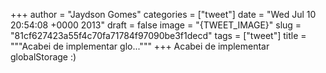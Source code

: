 
+++
author = "Jaydson Gomes"
categories = ["tweet"]
date = "Wed Jul 10 20:54:08 +0000 2013"
draft = false
image = "{TWEET_IMAGE}"
slug = "81cf627423a55f4c70fa71784f97090be3f1decd"
tags = ["tweet"]
title = """Acabei de implementar glo..."""
+++
Acabei de implementar globalStorage :)
